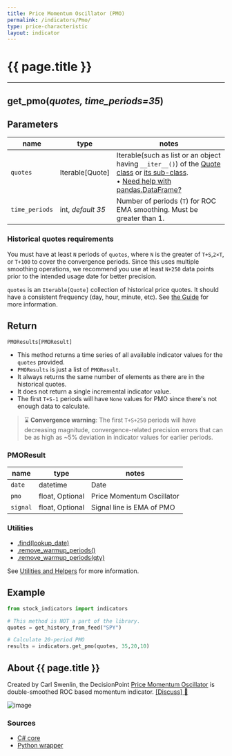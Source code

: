 ```yaml
---
title: Price Momentum Oscillator (PMO)
permalink: /indicators/Pmo/
type: price-characteristic
layout: indicator
---
```


# {{ page.title }}

<hr>

## **get_pmo**(*quotes, time_periods=35*)

## Parameters

| name | type | notes
| -- |-- |--
| `quotes` | Iterable[Quote] | Iterable(such as list or an object having `__iter__()`) of the [Quote class]({{site.baseurl}}/guide/#historical-quotes) or [its sub-class]({{site.baseurl}}/guide/#using-custom-quote-classes). <br><span class='qna-dataframe'> • [Need help with pandas.DataFrame?]({{site.baseurl}}/guide/#using-pandasdataframe)</span>
| `time_periods` | int, *default 35* | Number of periods (`T`) for ROC EMA smoothing.  Must be greater than 1.

### Historical quotes requirements

You must have at least `N` periods of `quotes`, where `N` is the greater of `T+S`,`2×T`, or `T+100` to cover the convergence periods.  Since this uses multiple smoothing operations, we recommend you use at least `N+250` data points prior to the intended usage date for better precision.

`quotes` is an `Iterable[Quote]` collection of historical price quotes.  It should have a consistent frequency (day, hour, minute, etc).  See [the Guide]({{site.baseurl}}/guide/#historical-quotes) for more information.

## Return

```python
PMOResults[PMOResult]
```

- This method returns a time series of all available indicator values for the `quotes` provided.
- `PMOResults` is just a list of `PMOResult`.
- It always returns the same number of elements as there are in the historical quotes.
- It does not return a single incremental indicator value.
- The first `T+S-1` periods will have `None` values for PMO since there's not enough data to calculate.

> :hourglass: **Convergence warning**: The first `T+S+250` periods will have decreasing magnitude, convergence-related precision errors that can be as high as ~5% deviation in indicator values for earlier periods.

### PMOResult

| name | type | notes
| -- |-- |--
| `date` | datetime | Date
| `pmo` | float, Optional | Price Momentum Oscillator
| `signal` | float, Optional | Signal line is EMA of PMO

### Utilities

- [.find(lookup_date)]({{site.baseurl}}/utilities#find-indicator-result-by-date)
- [.remove_warmup_periods()]({{site.baseurl}}/utilities#remove-warmup-periods)
- [.remove_warmup_periods(qty)]({{site.baseurl}}/utilities#remove-warmup-periods)

See [Utilities and Helpers]({{site.baseurl}}/utilities#utilities-for-indicator-results) for more information.

## Example

```python
from stock_indicators import indicators

# This method is NOT a part of the library.
quotes = get_history_from_feed("SPY")

# Calculate 20-period PMO
results = indicators.get_pmo(quotes, 35,20,10)
```

## About {{ page.title }}

Created by Carl Swenlin, the DecisionPoint [Price Momentum Oscillator](https://school.stockcharts.com/doku.php?id=technical_indicators:dppmo) is double-smoothed ROC based momentum indicator.
[[Discuss] :speech_balloon:]({{site.dotnet.repo}}/discussions/244 "Community discussion about this indicator")

![image]({{site.dotnet.charts}}/Pmo.png)

### Sources

- [C# core]({{site.dotnet.src}}/m-r/Pmo/Pmo.Series.cs)
- [Python wrapper]({{site.python.src}}/pmo.py)

